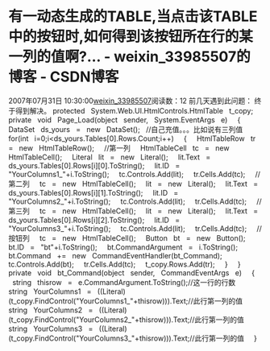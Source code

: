 # 有一动态生成的TABLE,当点击该TABLE中的按钮时,如何得到该按钮所在行的某一列的值啊?... - weixin_33985507的博客 - CSDN博客
2007年07月31日 10:30:00[weixin_33985507](https://me.csdn.net/weixin_33985507)阅读数：12
前几天遇到此问题：
终于得到解决。
protected   System.Web.UI.HtmlControls.HtmlTable   t_copy;   
   private   void   Page_Load(object   sender,   System.EventArgs   e)   
   {   
   	DataSet   ds_yours   =   new   DataSet();   //自己充值。。。比如说有三列值   
   	for(int   i=0;i<ds_yours.Tables[0].Rows.Count;i++)   
   	{   
   		HtmlTableRow   tr   =   new   HtmlTableRow();   
   		//第一列   
   		HtmlTableCell   tc   =   new   HtmlTableCell();   
   		Literal   lit   =   new   Literal();   
   		lit.Text   =   ds_yours.Tables[0].Rows[i][0].ToString();   
   		lit.ID   =   "YourColumns1_"+i.ToString();   
   		tc.Controls.Add(lit);   
   		tr.Cells.Add(tc);   
   		//第二列   
   		tc   =   new   HtmlTableCell();   
   		lit   =   new   Literal();   
   		lit.Text   =   ds_yours.Tables[0].Rows[i][1].ToString();   
   		lit.ID   =   "YourColumns2_"+i.ToString();   
   		tc.Controls.Add(lit);   
   		tr.Cells.Add(tc);   
   		//第三列   
   		tc   =   new   HtmlTableCell();   
   		lit   =   new   Literal();   
   		lit.Text   =   ds_yours.Tables[0].Rows[i][2].ToString();   
   		lit.ID   =   "YourColumns3_"+i.ToString();   
   		tc.Controls.Add(lit);   
   		tr.Cells.Add(tc);   
   		//按钮列   
   		tc   =   new   HtmlTableCell();   
   		Button   bt   =   new   Button();   
   		bt.ID   =   "bt"+i.ToString();   
   		bt.CommandArgument   =   i.ToString();   
   		bt.Command   +=   new   CommandEventHandler(bt_Command);   
   		tc.Controls.Add(bt);   
   		tr.Cells.Add(tc);   
   		t_copy.Rows.Add(tr);   
   	}   
   }   
   private   void   bt_Command(object   sender,   CommandEventArgs   e)   
   {   
   	string   thisrow   =   e.CommandArgument.ToString();//这一行的行数   
   	string   YourColumns1   =   ((Literal)(t_copy.FindControl("YourColumns1_"+thisrow))).Text;//此行第一列的值   
   	string   YourColumns2   =   ((Literal)(t_copy.FindControl("YourColumns2_"+thisrow))).Text;//此行第一列的值   
   	string   YourColumns3   =   ((Literal)(t_copy.FindControl("YourColumns3_"+thisrow))).Text;//此行第一列的值   
   }   
